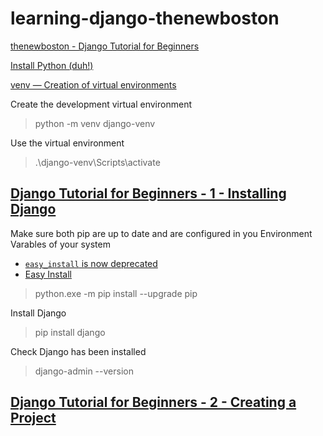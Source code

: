 # learning-django-thenewboston

[thenewboston - Django Tutorial for Beginners](https://youtube.com/playlist?list=PL6gx4Cwl9DGBlmzzFcLgDhKTTfNLfX1IK)

[Install Python (duh!)](https://www.python.org/downloads/)

[venv — Creation of virtual environments](https://docs.python.org/3/library/venv.html)

Create the development virtual environment

> python -m venv django-venv

Use the virtual environment

> .\django-venv\Scripts\activate

## [Django Tutorial for Beginners - 1 - Installing Django](https://www.youtube.com/watch?v=qgGIqRFvFFk&list=PL6gx4Cwl9DGBlmzzFcLgDhKTTfNLfX1IK)

Make sure both pip are up to date and are configured in you Environment Varables of your system

- [`easy_install` is now deprecated](https://packaging.python.org/en/latest/discussions/pip-vs-easy-install/)
- [Easy Install](https://setuptools.pypa.io/en/latest/deprecated/easy_install.html)

> python.exe -m pip install --upgrade pip

Install Django

> pip install django

Check Django has been installed

> django-admin --version


## [Django Tutorial for Beginners - 2 - Creating a Project](https://www.youtube.com/watch?v=CHjXtRrhqxc&list=PL6gx4Cwl9DGBlmzzFcLgDhKTTfNLfX1IK&index=2)
